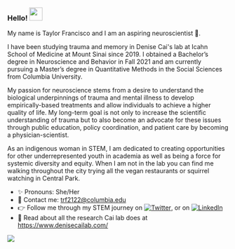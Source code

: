 ### Hello! <img src="https://raw.githubusercontent.com/MartinHeinz/MartinHeinz/master/wave.gif" width="30px">


My name is Taylor Francisco and I am an aspiring neuroscientist 🧠. 

I have been studying trauma and memory in Denise Cai's lab at Icahn School of Medicine at Mount Sinai since 2019. I obtained a Bachelor’s degree in Neuroscience and Behavior in Fall 2021 and am currently pursuing a Master’s degree in Quantitative Methods in the Social Sciences from Columbia University. 

My passion for neuroscience stems from a desire to understand the biological underpinnings of trauma and mental illness to develop empirically-based treatments and allow individuals to achieve a higher quality of life. My long-term goal is not only to increase the scientific understanding of trauma but to also become an advocate for these issues through public education, policy coordination, and patient care by becoming a physician-scientist. 

As an indigenous woman in STEM, I am dedicated to creating opportunities for other underrepresented youth in academia as well as being a force for systemic diversity and equity. When I am not in the lab you can find me walking throughout the city trying all the vegan restaurants or squirrel watching in Central Park. 


- ✨ Pronouns: She/Her
- 💬 Contact me: trf2122@columbia.edu
- 👉 Follow me through my STEM journey on [![Twitter][1.2]][1], or on [![LinkedIn][2.2]][2]
- 🔬 Read about all the research Cai lab does at https://www.denisecailab.com/








<!-- adding github stats -->

<img align="center" src="https://github-readme-stats.vercel.app/api/?username=taylorfrancisco&theme=<THEME_NAME>" />


<!-- Icons for social media -->

[1.2]: http://i.imgur.com/wWzX9uB.png (twitter icon without padding)
[2.2]: https://raw.githubusercontent.com/MartinHeinz/MartinHeinz/master/linkedin-3-16.png (LinkedIn icon without padding)

<!-- Links to your social media accounts -->

[1]: https://twitter.com/taylor_neuro
[2]: https://www.linkedin.com/in/taylor-francisco-156253189/


<!--
**taylorfrancisco/taylorfrancisco** is a ✨ _special_ ✨ repository because its `README.md` (this file) appears on your GitHub profile.

Here are some ideas to get you started:

- 🔭 I’m currently working on ...
- 🌱 I’m currently learning ...
- 👯 I’m looking to collaborate on ...
- 🤔 I’m looking for help with ...
- 💬 Ask me about ...
- 📫 How to reach me: ...
- 😄 Pronouns: ...
- ⚡ Fun fact: ...
-->
